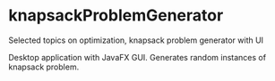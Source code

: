 # knapsackProblemGenerator
Selected topics on optimization, knapsack problem generator with UI

Desktop application with JavaFX GUI.
Generates random instances of knapsack problem.

